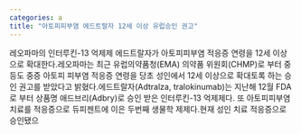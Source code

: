 ```yaml
---
categories: a
title: "아토피피부염 에드트랄자 12세 이상 유럽승인 권고"
---
```

레오파마의 인터루킨-13 억제제 에드트랄자가 아토피피부염 적응증 연령을 12세 이상으로 확대한다.레오파마는 최근 유럽의약품청(EMA) 의약품 위원회(CHMP)로 부터 중등도 중증 아토피 피부염 적응증 연령을 당초 성인에서 12세 이상으로 확대토록 하는 승인 권고를 받았다고 밝혔다.에드트랄자(Adtralza, tralokinumab)는 지난해 12월 FDA로 부터 상품명 애드브리(Adbry)로 승인 받은 인터루킨-13 억제제다. 또 아토피피부염 치료를 적응증으로 듀피젠트에 이은 두번째 생물학 제제다.현재 성인 치료 적응증으로 승인됐으